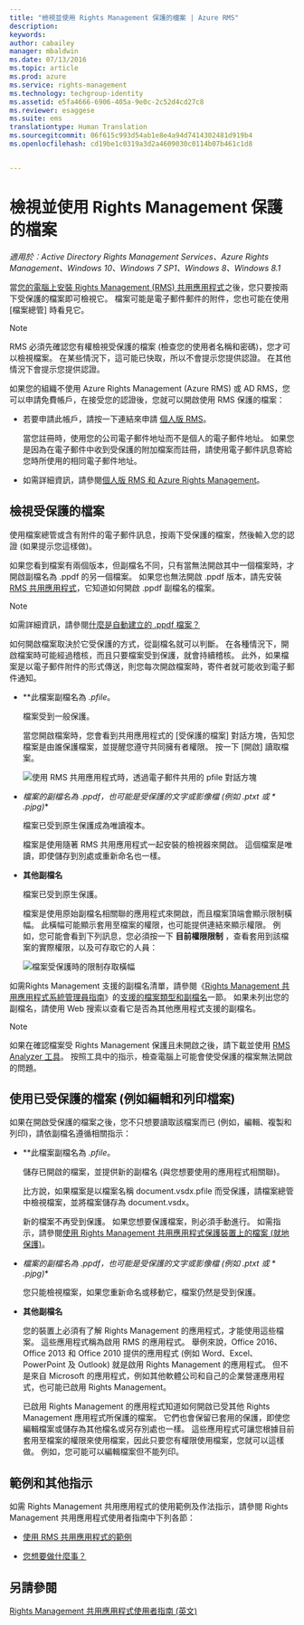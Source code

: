 ```yaml
---
title: "檢視並使用 Rights Management 保護的檔案 | Azure RMS"
description: 
keywords: 
author: cabailey
manager: mbaldwin
ms.date: 07/13/2016
ms.topic: article
ms.prod: azure
ms.service: rights-management
ms.technology: techgroup-identity
ms.assetid: e5fa4666-6906-405a-9e0c-2c52d4cd27c8
ms.reviewer: esaggese
ms.suite: ems
translationtype: Human Translation
ms.sourcegitcommit: 06f615c993d54ab1e8e4a94d7414302481d919b4
ms.openlocfilehash: cd19be1c0319a3d2a4609030c0114b07b461c1d8


---
```


# 檢視並使用 Rights Management 保護的檔案

*適用於︰Active Directory Rights Management Services、Azure Rights Management、Windows 10、Windows 7 SP1、Windows 8、Windows 8.1*

當[您的電腦上安裝 Rights Management (RMS) 共用應用程式](install-sharing-app.md)之後，您只要按兩下受保護的檔案即可檢視它。 檔案可能是電子郵件郵件的附件，您也可能在使用 [檔案總管] 時看見它。

> [!NOTE]
> RMS 必須先確認您有權檢視受保護的檔案 (檢查您的使用者名稱和密碼)，您才可以檢視檔案。 在某些情況下，這可能已快取，所以不會提示您提供認證。 在其他情況下會提示您提供認證。
>
> 如果您的組織不使用 Azure Rights Management (Azure RMS) 或 AD RMS，您可以申請免費帳戶，在接受您的認證後，您就可以開啟使用 RMS 保護的檔案：
>
> -   若要申請此帳戶，請按一下連結來申請 [個人版 RMS](http://go.microsoft.com/fwlink/?LinkId=309469)。
>
>     當您註冊時，使用您的公司電子郵件地址而不是個人的電子郵件地址。 如果您是因為在電子郵件中收到受保護的附加檔案而註冊，請使用電子郵件訊息寄給您時所使用的相同電子郵件地址。
> -   如需詳細資訊，請參閱[個人版 RMS 和 Azure Rights Management](../understand-explore/rms-for-individuals.md)。

## 檢視受保護的檔案
使用檔案總管或含有附件的電子郵件訊息，按兩下受保護的檔案，然後輸入您的認證 (如果提示您這樣做)。

如果您看到檔案有兩個版本，但副檔名不同，只有當無法開啟其中一個檔案時，才開啟副檔名為 .ppdf 的另一個檔案。 如果您也無法開啟 .ppdf 版本，請先安裝 [RMS 共用應用程式](install-sharing-app.md)，它知道如何開啟 .ppdf 副檔名的檔案。

> [!NOTE]
> 如需詳細資訊，請參閱[什麼是自動建立的 .ppdf 檔案？](sharing-app-dialog-box.md#what-s-the-ppdf-file-that-s-automatically-created)

如何開啟檔案取決於它受保護的方式，從副檔名就可以判斷。 在各種情況下，開啟檔案時可能經過稽核，而且只要檔案受到保護，就會持續稽核。 此外，如果檔案是以電子郵件附件的形式傳送，則您每次開啟檔案時，寄件者就可能收到電子郵件通知。

- **此檔案副檔名為 *.pfile*。

    檔案受到一般保護。

    當您開啟檔案時，您會看到共用應用程式的 [受保護的檔案] 對話方塊，告知您檔案是由誰保護檔案，並提醒您遵守共同擁有者權限。 按一下 [開啟]  讀取檔案。

    ![使用 RMS 共用應用程式時，透過電子郵件共用的 pfile 對話方塊](../media/ADRMS_MSRMSApp_PfilePermission.png)

- **檔案的副檔名為 *.ppdf*，也可能是受保護的文字或影像檔 (例如 *.ptxt* 或 * .pjpg*)**

    檔案已受到原生保護成為唯讀複本。

    檔案是使用隨著 RMS 共用應用程式一起安裝的檢視器來開啟。 這個檔案是唯讀，即使儲存到別處或重新命名也一樣。

- **其他副檔名**

    檔案已受到原生保護。

    檔案是使用原始副檔名相關聯的應用程式來開啟，而且檔案頂端會顯示限制橫幅。 此橫幅可能顯示套用至檔案的權限，也可能提供連結來顯示權限。 例如，您可能會看到下列訊息，您必須按一下 **目前權限限制** ，查看套用到該檔案的實際權限，以及可存取它的人員：

    ![檔案受保護時的限制存取橫幅](../media/ADRMS_MSRMSApp_RestrictedAccess.png)



如需Rights Management 支援的副檔名清單，請參閱《[Rights Management 共用應用程式系統管理員指南](sharing-app-admin-guide.md)》的[支援的檔案類型和副檔名](sharing-app-admin-guide-technical.md#supported-file-types-and-file-name-extensions)一節。 如果未列出您的副檔名，請使用 Web 搜索以查看它是否為其他應用程式支援的副檔名。

> [!NOTE]
> 如果在確認檔案受 Rights Management 保護且未開啟之後，請下載並使用 [RMS Analyzer 工具](https://www.microsoft.com/en-us/download/details.aspx?id=46437)。 按照工具中的指示，檢查電腦上可能會使受保護的檔案無法開啟的問題。

## 使用已受保護的檔案 (例如編輯和列印檔案)
如果在開啟受保護的檔案之後，您不只想要讀取該檔案而已 (例如，編輯、複製和列印)，請依副檔名遵循相關指示：

- **此檔案副檔名為 *.pfile*。

    儲存已開啟的檔案，並提供新的副檔名 (與您想要使用的應用程式相關聯)。

    比方說，如果檔案是以檔案名稱 document.vsdx.pfile 而受保護，請檔案總管中檢視檔案，並將檔案儲存為 document.vsdx。

    新的檔案不再受到保護。 如果您想要保護檔案，則必須手動進行。 如需指示，請參閱[使用 Rights Management 共用應用程式保護裝置上的檔案 (就地保護)](sharing-app-protect-in-place.md)。

- **檔案的副檔名為 *.ppdf*，也可能是受保護的文字或影像檔 (例如 *.ptxt* 或 * .pjpg*)**

    您只能檢視檔案，如果您重新命名或移動它，檔案仍然是受到保護。

- **其他副檔名**

    您的裝置上必須有了解 Rights Management 的應用程式，才能使用這些檔案。 這些應用程式稱為啟用 RMS 的應用程式。 舉例來說，Office 2016、Office 2013 和 Office 2010 提供的應用程式 (例如 Word、Excel、PowerPoint 及 Outlook) 就是啟用 Rights Management 的應用程式。 但不是來自 Microsoft 的應用程式，例如其他軟體公司和自己的企業營運應用程式，也可能已啟用 Rights Management。

    已啟用 Rights Management 的應用程式知道如何開啟已受其他 Rights Management 應用程式所保護的檔案。 它們也會保留已套用的保護，即使您編輯檔案或儲存為其他檔名或另存別處也一樣。 這些應用程式可讓您根據目前套用至檔案的權限來使用檔案，因此只要您有權限使用檔案，您就可以這樣做。 例如，您可能可以編輯檔案但不能列印。


## 範例和其他指示
如需 Rights Management 共用應用程式的使用範例及作法指示，請參閱 Rights Management 共用應用程式使用者指南中下列各節：

-   [使用 RMS 共用應用程式的範例](sharing-app-user-guide.md#examples-for-using-the-rms-sharing-application)

-   [您想要做什麼事？](sharing-app-user-guide.md#what-do-you-want-to-do)

## 另請參閱
[Rights Management 共用應用程式使用者指南 (英文)](sharing-app-user-guide.md)



<!--HONumber=Jul16_HO3-->



